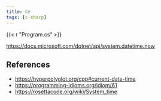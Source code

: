 ```yaml
---
title: C#
tags: [c-sharp]
---
```


{{< r "Program.cs" >}}

<https://docs.microsoft.com/dotnet/api/system.datetime.now>

## References

- <https://hyperpolyglot.org/cpp#current-date-time>
- <https://programming-idioms.org/idiom/61>
- <https://rosettacode.org/wiki/System_time>
